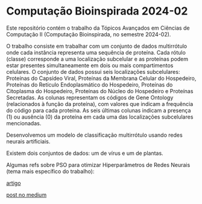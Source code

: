 # Computação Bioinspirada 2024-02

Este repositório contém o trabalho da Tópicos Avançados em Ciências de Computação II
(Computação Bioinspirada, no semestre 2024-02).

O trabalho consiste em trabalhar com um conjunto de dados multirrótulo onde cada instância representa uma sequência de
proteína. Cada rótulo (classe) corresponde a uma localização subcelular e as proteínas podem estar presentes
simultaneamente em dois ou mais compartimentos celulares. O conjunto de dados possui seis localizações
subcelulares: Proteínas do Capsídeo Viral, Proteínas da Membrana Celular do Hospedeiro, Proteínas do Retículo
Endoplasmático do Hospedeiro, Proteínas do Citoplasma do Hospedeiro, Proteínas do Núcleo do Hospedeiro e
Proteínas Secretadas. As colunas representam os códigos de Gene Ontology (relacionados à função da proteína),
com valores que indicam a frequência do código para cada proteína. As seis últimas colunas indicam a presença
(1) ou ausência (0) da proteína em cada uma das localizações subcelulares mencionadas.

Desenvolvemos um modelo de classificação multirrótulo usando redes neurais artificiais.

Existem dois conjuntos de dados: um de vírus e um de plantas.


Algumas refs sobre PSO para otimizar Hiperparâmetros de Redes Neurais (tema mais específico do trabalho): 

[artigo](https://www.researchgate.net/publication/318069806_Particle_swarm_optimization_for_hyper-parameter_selection_in_deep_neural_networks)

[post no medium](https://medium.com/next-level-german-engineering/hyperparameter-optimisation-utilising-a-particle-swarm-approach-5711957b3f3f)
